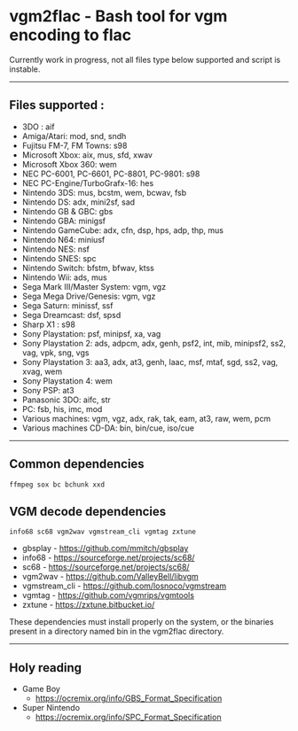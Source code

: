 # vgm2flac - Bash tool for vgm encoding to flac

Currently work in progress, not all files type below supported and script is instable.

--------------------------------------------------------------------------------------------------
## Files supported :
* 3DO : aif
* Amiga/Atari: mod, snd, sndh
* Fujitsu FM-7, FM Towns: s98
* Microsoft Xbox: aix, mus, sfd, xwav
* Microsoft Xbox 360: wem
* NEC PC-6001, PC-6601, PC-8801, PC-9801: s98
* NEC PC-Engine/TurboGrafx-16: hes
* Nintendo 3DS: mus, bcstm, wem, bcwav, fsb
* Nintendo DS: adx, mini2sf, sad
* Nintendo GB & GBC: gbs
* Nintendo GBA: minigsf
* Nintendo GameCube: adx, cfn, dsp, hps, adp, thp, mus
* Nintendo N64: miniusf
* Nintendo NES: nsf
* Nintendo SNES: spc
* Nintendo Switch: bfstm, bfwav, ktss
* Nintendo Wii: ads, mus
* Sega Mark III/Master System: vgm, vgz
* Sega Mega Drive/Genesis: vgm, vgz
* Sega Saturn: minissf, ssf
* Sega Dreamcast: dsf, spsd
* Sharp X1 : s98
* Sony Playstation: psf, minipsf, xa, vag
* Sony Playstation 2: ads, adpcm, adx, genh, psf2, int, mib, minipsf2, ss2, vag, vpk, sng, vgs
* Sony Playstation 3: aa3, adx, at3, genh, laac, msf, mtaf, sgd, ss2, vag, xvag, wem
* Sony Playstation 4: wem
* Sony PSP: at3
* Panasonic 3DO: aifc, str
* PC: fsb, his, imc, mod
* Various machines: vgm, vgz, adx, rak, tak, eam, at3, raw, wem, pcm
* Various machines CD-DA: bin, bin/cue, iso/cue

--------------------------------------------------------------------------------------------------
## Common dependencies
`ffmpeg sox bc bchunk xxd`

## VGM decode dependencies
`info68 sc68 vgm2wav vgmstream_cli vgmtag zxtune`

* gbsplay - https://github.com/mmitch/gbsplay
* info68 - https://sourceforge.net/projects/sc68/
* sc68 - https://sourceforge.net/projects/sc68/
* vgm2wav - https://github.com/ValleyBell/libvgm
* vgmstream_cli - https://github.com/losnoco/vgmstream
* vgmtag - https://github.com/vgmrips/vgmtools
* zxtune - https://zxtune.bitbucket.io/

These dependencies must install properly on the system, or the binaries present in a directory named bin in the vgm2flac directory.

--------------------------------------------------------------------------------------------------
## Holy reading
* Game Boy
	* https://ocremix.org/info/GBS_Format_Specification
* Super Nintendo
	* https://ocremix.org/info/SPC_Format_Specification
